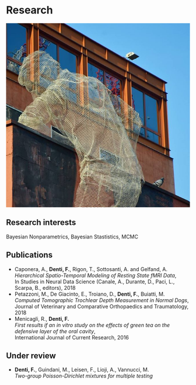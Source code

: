 # Research

<img align="center" src="images/tres4.jpg?raw=true"/>

## Research interests

Bayesian Nonparametrics, Bayesian Stastistics, MCMC 

## Publications

+ Caponera, A., **Denti, F.**, Rigon, T., Sottosanti, A. and Gelfand, A.  
*Hierarchical Spatio-Temporal Modeling of Resting State fMRI Data*,  
In Studies in Neural Data Science (Canale, A., Durante, D., Paci, L., Scarpa, B., editors), 2018
+ Petazzoni, M., De Giacinto, E., Troiano, D., **Denti, F.**, Buiatti, M.  
*Computed Tomographic Trochlear Depth Measurement in Normal Dogs*,  
Journal of Veterinary and Comparative Orthopaedics and Traumatology, 2018
+  Menicagli, R., **Denti, F.**  
*First results if an in vitro study on the effects of green tea on the defensive layer of the oral cavity*,  
International Journal of Current Research, 2016  

## Under review
+ **Denti, F.**, Guindani, M., Leisen, F., Lioji, A., Vannucci, M.  
*Two-group Poisson-Dirichlet mixtures for multiple testing*
